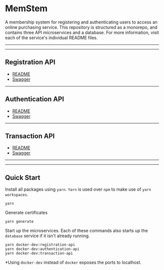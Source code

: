 # MemStem
A membership system for registering and authenticating users to access an online purchasing service. This repository is structured as a monorepo, and contains three API microservices and a database. For more information, visit each of the service's individual README files.

---
---

## Registration API
- [README](./packages/registration-api/README.md)
- [Swagger](./packages/registration-api/swagger.yml)

---

## Authentication API
- [README](./packages/authentication-api/README.md)
- [Swagger](./packages/authentication-api/swagger.yml)

---

## Transaction API
- [README](./packages/transaction-api/README.md)
- [Swagger](./packages/transaction-api/swagger.yml)

---
---

## Quick Start
Install all packages using `yarn`. `Yarn` is used over `npm` to make use of `yarn workspaces`.
```
yarn
```

Generate certificates
```
yarn generate
```

Start up the microservices. Each of these commands also starts up the `database` service if it isn't already running.
```
yarn docker-dev:registration-api
yarn docker-dev:authentication-api
yarn docker-dev:transaction-api
```
*Using `docker-dev` instead of `docker` exposes the ports to localhost.
